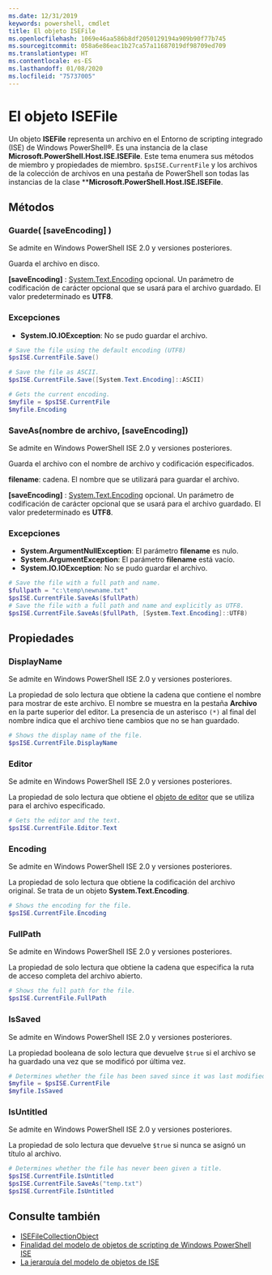 ```yaml
---
ms.date: 12/31/2019
keywords: powershell, cmdlet
title: El objeto ISEFile
ms.openlocfilehash: 1069e46aa586b8df2050129194a909b90f77b745
ms.sourcegitcommit: 058a6e86eac1b27ca57a11687019df98709ed709
ms.translationtype: HT
ms.contentlocale: es-ES
ms.lasthandoff: 01/08/2020
ms.locfileid: "75737005"
---
```

# <a name="the-isefile-object"></a>El objeto ISEFile

Un objeto **ISEFile** representa un archivo en el Entorno de scripting integrado (ISE) de Windows PowerShell®. Es una instancia de la clase **Microsoft.PowerShell.Host.ISE.ISEFile**. Este tema enumera sus métodos de miembro y propiedades de miembro. `$psISE.CurrentFile` y los archivos de la colección de archivos en una pestaña de PowerShell son todas las instancias de la clase ****Microsoft.PowerShell.Host.ISE.ISEFile**.

## <a name="methods"></a>Métodos

### <a name="save-saveencoding-"></a>Guarde\( \[saveEncoding\] \)

Se admite en Windows PowerShell ISE 2.0 y versiones posteriores.

Guarda el archivo en disco.

**\[saveEncoding\]** : [System.Text.Encoding](https://msdn.microsoft.com/library/system.text.encoding.aspx) opcional. Un parámetro de codificación de carácter opcional que se usará para el archivo guardado. El valor predeterminado es **UTF8**.

### <a name="exceptions"></a>Excepciones

- **System.IO.IOException**: No se pudo guardar el archivo.

```powershell
# Save the file using the default encoding (UTF8)
$psISE.CurrentFile.Save()

# Save the file as ASCII.
$psISE.CurrentFile.Save([System.Text.Encoding]::ASCII)

# Gets the current encoding.
$myfile = $psISE.CurrentFile
$myfile.Encoding
```

### <a name="saveasfilename-saveencoding"></a>SaveAs\(nombre de archivo, \[saveEncoding\]\)

Se admite en Windows PowerShell ISE 2.0 y versiones posteriores.

Guarda el archivo con el nombre de archivo y codificación especificados.

**filename**: cadena. El nombre que se utilizará para guardar el archivo.

**\[saveEncoding\]** : [System.Text.Encoding](https://msdn.microsoft.com/library/system.text.encoding.aspx) opcional. Un parámetro de codificación de carácter opcional que se usará para el archivo guardado. El valor predeterminado es **UTF8**.

### <a name="exceptions"></a>Excepciones

- **System.ArgumentNullException**: El parámetro **filename** es nulo.
- **System.ArgumentException**: El parámetro **filename** está vacío.
- **System.IO.IOException**: No se pudo guardar el archivo.

```powershell
# Save the file with a full path and name.
$fullpath = "c:\temp\newname.txt"
$psISE.CurrentFile.SaveAs($fullPath)
# Save the file with a full path and name and explicitly as UTF8.
$psISE.CurrentFile.SaveAs($fullPath, [System.Text.Encoding]::UTF8)
```

## <a name="properties"></a>Propiedades

### <a name="displayname"></a>DisplayName

Se admite en Windows PowerShell ISE 2.0 y versiones posteriores.

La propiedad de solo lectura que obtiene la cadena que contiene el nombre para mostrar de este archivo. El nombre se muestra en la pestaña **Archivo** en la parte superior del editor. La presencia de un asterisco `(*)` al final del nombre indica que el archivo tiene cambios que no se han guardado.

```powershell
# Shows the display name of the file.
$psISE.CurrentFile.DisplayName
```

### <a name="editor"></a>Editor

Se admite en Windows PowerShell ISE 2.0 y versiones posteriores.

La propiedad de solo lectura que obtiene el [objeto de editor](The-ISEEditor-Object.md) que se utiliza para el archivo especificado.

```powershell
# Gets the editor and the text.
$psISE.CurrentFile.Editor.Text
```

### <a name="encoding"></a>Encoding

Se admite en Windows PowerShell ISE 2.0 y versiones posteriores.

La propiedad de solo lectura que obtiene la codificación del archivo original. Se trata de un objeto **System.Text.Encoding**.

```powershell
# Shows the encoding for the file.
$psISE.CurrentFile.Encoding
```

### <a name="fullpath"></a>FullPath

Se admite en Windows PowerShell ISE 2.0 y versiones posteriores.

La propiedad de solo lectura que obtiene la cadena que especifica la ruta de acceso completa del archivo abierto.

```powershell
# Shows the full path for the file.
$psISE.CurrentFile.FullPath
```

### <a name="issaved"></a>IsSaved

Se admite en Windows PowerShell ISE 2.0 y versiones posteriores.

La propiedad booleana de solo lectura que devuelve `$true` si el archivo se ha guardado una vez que se modificó por última vez.

```powershell
# Determines whether the file has been saved since it was last modified.
$myfile = $psISE.CurrentFile
$myfile.IsSaved
```

### <a name="isuntitled"></a>IsUntitled

Se admite en Windows PowerShell ISE 2.0 y versiones posteriores.

La propiedad de solo lectura que devuelve `$true` si nunca se asignó un título al archivo.

```powershell
# Determines whether the file has never been given a title.
$psISE.CurrentFile.IsUntitled
$psISE.CurrentFile.SaveAs("temp.txt")
$psISE.CurrentFile.IsUntitled
```

## <a name="see-also"></a>Consulte también

- [ISEFileCollectionObject](The-ISEFileCollection-Object.md)
- [Finalidad del modelo de objetos de scripting de Windows PowerShell ISE](Purpose-of-the-Windows-PowerShell-ISE-Scripting-Object-Model.md)
- [La jerarquía del modelo de objetos de ISE](The-ISE-Object-Model-Hierarchy.md)
